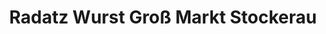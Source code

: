 ---
title: "Radatz Wurst Groß Markt Stockerau"
url: /stockerau/radatz-wurst-gross-markt-stockerau/
shop: Metzgerei
---